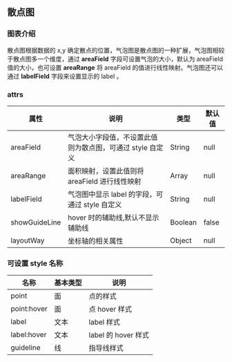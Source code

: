 ## 散点图

### 图表介绍

散点图根据数据的 x,y 确定散点的位置，气泡图是散点图的一种扩展，气泡图相较于散点图多一个维度，通过 **areaField** 字段可设置气泡的大小，默认为 areaField 值的大小，也可设置
**areaRange** 将 areaField 的值进行线性映射。气泡图还可以通过 **labelField** 字段来设置显示的 label 。

### attrs

| 属性          | 说明                                                      | 类型    | 默认值 |
| ------------- | --------------------------------------------------------- | ------- | ------ |
| areaField     | 气泡大小字段值，不设置此值则为散点图，可通过 style 自定义 | String  | null   |
| areaRange     | 面积映射，设置此值则将 areaField 进行线性映射             | Array   | null   |
| labelField    | 气泡图中显示 label 的字段，可通过 style 自定义            | String  | null   |
| showGuideLine | hover 时的辅助线,默认不显示辅助线                         | Boolean | false  |
| layoutWay     | 坐标轴的相关属性                                          | Object  | null   |

### 可设置 style 名称

| 名称        | 基本类型 | 说明                |
| ----------- | -------- | ------------------- |
| point       | 面       | 点的样式            |
| point:hover | 面       | 点 hover 样式       |
| label       | 文本     | label 样式          |
| label:hover | 文本     | label 的 hover 样式 |
| guideline   | 线       | 指导线样式          |
